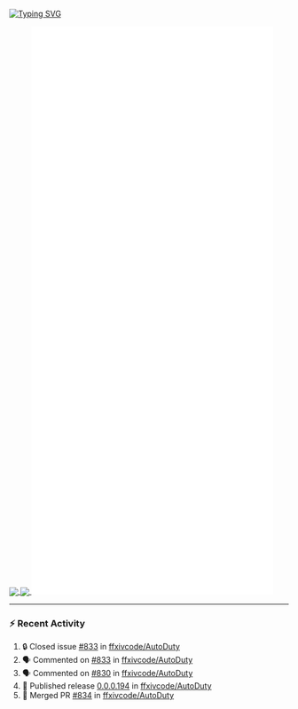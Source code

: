 [![Typing SVG](https://readme-typing-svg.demolab.com?font=Fira+Code&duration=1000&pause=1000&multiline=true&repeat=false&width=435&lines=Simon+Latusek+%7C+Gameplay+Engineer)](https://git.io/typing-svg)

<a href="https://github.com/anuraghazra/github-readme-stats">
  <img height=200 align="center" src="https://github-readme-stats.vercel.app/api?username=erdelf&theme=radical" />
</a>
<a href="https://github.com/anuraghazra/convoychat">
  <img height=200 align="center" src="https://streak-stats.demolab.com?user=erdelf&theme=radical&mode=weekly" />
</a>

<picture>
  <img src="/github-metrics.svg" alt="Metrics">
</picture>

---

### :zap: Recent Activity
<!--START_SECTION:activity-->
1. 🔒 Closed issue [#833](https://github.com/ffxivcode/AutoDuty/issues/833) in [ffxivcode/AutoDuty](https://github.com/ffxivcode/AutoDuty)
2. 🗣 Commented on [#833](https://github.com/ffxivcode/AutoDuty/issues/833#issuecomment-2708448034) in [ffxivcode/AutoDuty](https://github.com/ffxivcode/AutoDuty)
3. 🗣 Commented on [#830](https://github.com/ffxivcode/AutoDuty/issues/830#issuecomment-2708447666) in [ffxivcode/AutoDuty](https://github.com/ffxivcode/AutoDuty)
4. 🚀 Published release [0.0.0.194](https://github.com/ffxivcode/AutoDuty/releases/tag/0.0.0.194) in [ffxivcode/AutoDuty](https://github.com/ffxivcode/AutoDuty)
5. 🎉 Merged PR [#834](https://github.com/ffxivcode/AutoDuty/pull/834) in [ffxivcode/AutoDuty](https://github.com/ffxivcode/AutoDuty)
<!--END_SECTION:activity-->

<!--
**erdelf/erdelf** is a ✨ _special_ ✨ repository because its `README.md` (this file) appears on your GitHub profile.

Here are some ideas to get you started:

- 🔭 I’m currently working on ...
- 🌱 I’m currently learning ...
- 👯 I’m looking to collaborate on ...
- 🤔 I’m looking for help with ...
- 💬 Ask me about ...
- 📫 How to reach me: ...
- 😄 Pronouns: ...
- ⚡ Fun fact: ...
-->
